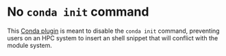 # No `conda init` command

This [Conda plugin](https://conda.io/projects/conda/en/latest/dev-guide/plugins/index.html) is meant to disable the `conda init` command, preventing users on an HPC system to insert an shell snippet that will conflict with the module system.
